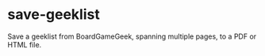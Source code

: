 # save-geeklist
Save a geeklist from BoardGameGeek, spanning multiple pages, to a PDF or HTML file.

